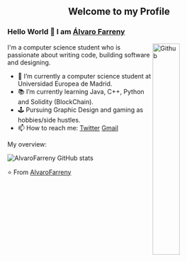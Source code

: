 <p align="center">
 <h2 align="center">Welcome to my Profile</h2>
</p>

### Hello World 👋 I am [Álvaro Farreny](https://github.com/AlvaroFarreny)

<img width="35%" align="right" alt="Github" src="https://github.com/snipe/animated-gifs/blob/master/Approved/FistBumpHero6.gif" />

I'm a computer science student who is passionate about writing code, building software and designing.

- 🔭 I’m currently a computer science student at Universidad Europea de Madrid.
- 📚 I’m currently learning Java, C++, Python and Solidity (BlockChain).
- 🕹️ Pursuing Graphic Design and gaming as hobbies/side hustles.
- 📫 How to reach me: [Twitter](https://twitter.com/FarrenyAlvaro) [Gmail](mailto:farrenyalvaro@gmail.com)

<div><p>My overview: </p></div>

![AlvaroFarreny GitHub stats](https://github-readme-stats.vercel.app/api?username=AlvaroFarreny&show_icons=true&theme=react)

⭐️ From [AlvaroFarreny](https://github.com/AlvaroFarreny/AlvaroFarreny) 
